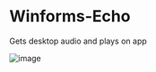 # Winforms-Echo
Gets desktop audio and plays on app

![image](https://github.com/Uuwai/Winforms-Echo/assets/118117530/8d4025a7-2152-48c8-aa2f-1c0f655463b8)
